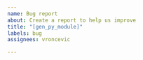 ```yaml
---
name: Bug report
about: Create a report to help us improve
title: "[gen_py_module]"
labels: bug
assignees: vroncevic

---
```



